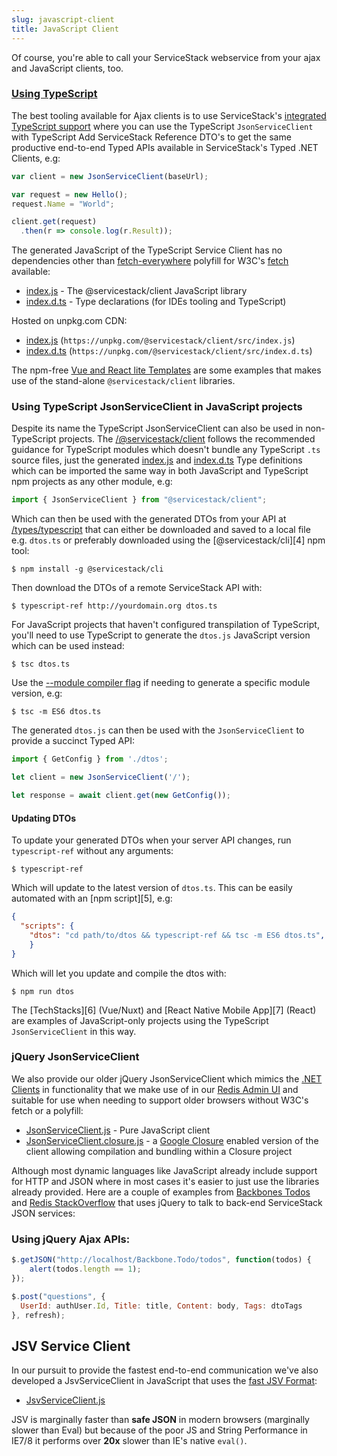 ```yaml
---
slug: javascript-client
title: JavaScript Client
---
```


Of course, you're able to call your ServiceStack webservice from your 
ajax and JavaScript clients, too. 

### [Using TypeScript](/typescript-add-servicestack-reference#typescript-serviceclient)

The best tooling available for Ajax clients is to use ServiceStack's 
[integrated TypeScript support](/typescript-add-servicestack-reference) where
you can use the TypeScript `JsonServiceClient` with 
TypeScript Add ServiceStack Reference DTO's to get the same productive end-to-end
Typed APIs available in ServiceStack's Typed .NET Clients, e.g:

```ts
var client = new JsonServiceClient(baseUrl);

var request = new Hello();
request.Name = "World";

client.get(request)
  .then(r => console.log(r.Result));
```

The generated JavaScript of the TypeScript Service Client has no dependencies other than [fetch-everywhere](https://github.com/lucasfeliciano/fetch-everywhere) 
polyfill for W3C's [fetch](https://developer.mozilla.org/en-US/docs/Web/API/Fetch_API) available:

 - [index.js](https://github.com/ServiceStack/servicestack-client/blob/master/src/index.js) - The @servicestack/client JavaScript library
 - [index.d.ts](https://github.com/ServiceStack/servicestack-client/blob/master/src/index.d.ts) - Type declarations (for IDEs tooling and TypeScript)

Hosted on unpkg.com CDN:

 - [index.js](https://unpkg.com/@servicestack/client/src/index.js) (`https://unpkg.com/@servicestack/client/src/index.js`)
 - [index.d.ts](https://unpkg.com/@servicestack/client/src/index.d.ts) (`https://unpkg.com/@servicestack/client/src/index.d.ts`)

The npm-free [Vue and React lite Templates](/templates-lite) are some examples that makes use of the stand-alone `@servicestack/client` libraries.

### Using TypeScript JsonServiceClient in JavaScript projects

Despite its name the TypeScript JsonServiceClient can also be used in non-TypeScript projects. 
The [/@servicestack/client](https://www.npmjs.com/package/@servicestack/client) follows the recommended guidance for TypeScript modules which doesn't 
bundle any TypeScript `.ts` source files, just the generated [index.js](https://unpkg.com/@servicestack/client/src/index.js) and 
[index.d.ts](https://unpkg.com/@servicestack/client/src/index.d.ts) Type definitions which can be imported the same way in both JavaScript and TypeScript
npm projects as any other module, e.g:


```js
import { JsonServiceClient } from "@servicestack/client";
```

Which can then be used with the generated DTOs from your API at [/types/typescript](https://techstacks.io/types/typescript) that can either be downloaded
and saved to a local file e.g. `dtos.ts` or preferably downloaded using the [@servicestack/cli][4] npm tool:

    $ npm install -g @servicestack/cli

Then download the DTOs of a remote ServiceStack API with:

    $ typescript-ref http://yourdomain.org dtos.ts

For JavaScript projects that haven't configured transpilation of TypeScript, you'll need to use TypeScript to generate the `dtos.js` JavaScript version
which can be used instead:

    $ tsc dtos.ts 

Use the [--module compiler flag](https://www.typescriptlang.org/docs/handbook/compiler-options.html) if needing to generate a specific module version, e.g:

    $ tsc -m ES6 dtos.ts

The generated `dtos.js` can then be used with the `JsonServiceClient` to provide a succinct Typed API:

```js
import { GetConfig } from './dtos';

let client = new JsonServiceClient('/');

let response = await client.get(new GetConfig());
```

#### Updating DTOs

To update your generated DTOs when your server API changes, run `typescript-ref` without any arguments:

    $ typescript-ref 

Which will update to the latest version of `dtos.ts`. This can be easily automated with an [npm script][5], e.g:

```json
{
  "scripts": {
    "dtos": "cd path/to/dtos && typescript-ref && tsc -m ES6 dtos.ts",
    }
}
```

Which will let you update and compile the dtos with:

    $ npm run dtos

The [TechStacks][6] (Vue/Nuxt) and [React Native Mobile App][7] (React) are examples of JavaScript-only projects using the TypeScript `JsonServiceClient` in this way.


### jQuery JsonServiceClient

We also provide our older jQuery JsonServiceClient which mimics the [.NET Clients](/clients-overview) in functionality that we make use of in our [Redis Admin UI](http://www.servicestack.net/RedisAdminUI/AjaxClient/) and suitable for use when needing to support older browsers without W3C's fetch or a polyfill:

  - [JsonServiceClient.js](https://github.com/ServiceStack/ServiceStack/blob/v5.4/lib/js/JsonServiceClient.js) - Pure JavaScript client
  - [JsonServiceClient.closure.js](https://github.com/ServiceStack/ServiceStack/blob/v5.4/lib/js/JsonServiceClient.closure.js) - a [Google Closure](https://developers.google.com/closure/) enabled version of the client allowing compilation and bundling within a Closure project

Although most dynamic languages like JavaScript already include support for HTTP and JSON where in most cases it's easier to just use the libraries already provided. Here are a couple of examples from [Backbones Todos](http://todos.netcore.io) and [Redis StackOverflow](http://redisstackoverflow.netcore.io) that uses jQuery to talk to back-end ServiceStack JSON services:

### Using jQuery Ajax APIs:

```javascript
$.getJSON("http://localhost/Backbone.Todo/todos", function(todos) {
    alert(todos.length == 1);
});

$.post("questions", { 
  UserId: authUser.Id, Title: title, Content: body, Tags: dtoTags 
}, refresh);
```

## JSV Service Client

In our pursuit to provide the fastest end-to-end communication we've also developed a JsvServiceClient in JavaScript that uses the [fast JSV Format](https://github.com/ServiceStackV3/mythz_blog/blob/master/pages/176.md):  

  - [JsvServiceClient.js](https://github.com/ServiceStack/ServiceStack/blob/v5.4.1/lib/js/JSV.js)

JSV is marginally faster than **safe JSON** in modern browsers (marginally slower than Eval) but because of the poor JS and String Performance in IE7/8 it performs over **20x** slower than IE's native `eval()`.